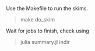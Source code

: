 Use the Makefile to run the skims.

> make do_skim

Wait for jobs to finish, check using

> julia summary.jl indir
